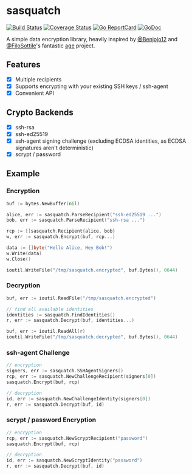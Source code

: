 # sasquatch

[![Build Status](https://github.com/muesli/sasquatch/workflows/build/badge.svg)](https://github.com/muesli/sasquatch/actions)
[![Coverage Status](https://coveralls.io/repos/github/muesli/sasquatch/badge.svg?branch=master)](https://coveralls.io/github/muesli/sasquatch?branch=master)
[![Go ReportCard](https://goreportcard.com/badge/muesli/sasquatch)](https://goreportcard.com/report/muesli/sasquatch)
[![GoDoc](https://godoc.org/github.com/golang/gddo?status.svg)](https://godoc.org/github.com/muesli/sasquatch)

A simple data encryption library, heavily inspired by [@Benjojo12](https://github.com/benjojo) and
[@FiloSottile](https://github.com/FiloSottile)'s fantastic [age](https://github.com/FiloSottile/age) project.

## Features

- [x] Multiple recipients
- [x] Supports encrypting with your existing SSH keys / ssh-agent
- [x] Convenient API

## Crypto Backends

- [x] ssh-rsa
- [x] ssh-ed25519
- [x] ssh-agent signing challenge (excluding ECDSA identities, as ECDSA signatures aren't deterministic)
- [x] scrypt / password

## Example

### Encryption

```go
buf := bytes.NewBuffer(nil)

alice, err := sasquatch.ParseRecipient("ssh-ed25519 ...")
bob, err := sasquatch.ParseRecipient("ssh-rsa ...")

rcp := []sasquatch.Recipient{alice, bob}
w, err := sasquatch.Encrypt(buf, rcp...)

data := []byte("Hello Alice, Hey Bob!")
w.Write(data)
w.Close()

ioutil.WriteFile("/tmp/sasquatch.encrypted", buf.Bytes(), 0644)
```

### Decryption

```go
buf, err := ioutil.ReadFile("/tmp/sasquatch.encrypted")

// find all available identities
identities := sasquatch.FindIdentities()
r, err := sasquatch.Decrypt(buf, identities...)

buf, err := ioutil.ReadAll(r)
ioutil.WriteFile("/tmp/sasquatch.decrypted", buf.Bytes(), 0644)
```

### ssh-agent Challenge

```go
// encryption
signers, err := sasquatch.SSHAgentSigners()
rcp, err := sasquatch.NewChallengeRecipient(signers[0])
sasquatch.Encrypt(buf, rcp)

// decryption
id, err := sasquatch.NewChallengeIdentity(signers[0])
r, err := sasquatch.Decrypt(buf, id)
```

### scrypt / password Encryption

```go
// encryption
rcp, err := sasquatch.NewScryptRecipient("password")
sasquatch.Encrypt(buf, rcp)

// decryption
id, err := sasquatch.NewScryptIdentity("password")
r, err := sasquatch.Decrypt(buf, id)
```
